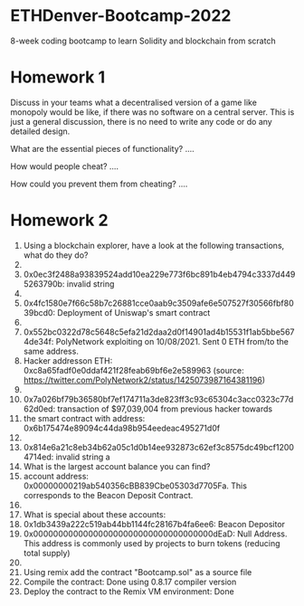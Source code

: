 # ETHDenver-Bootcamp-2022
8-week coding bootcamp to learn Solidity and blockchain from scratch


# Homework 1

Discuss in your teams what a decentralised version of a game like monopoly would be like,
if there was no software on a central server. This is just a general discussion, there is no need to write any code or do any detailed
design.

What are the essential pieces of functionality? 
....

How would people cheat?
....

How could you prevent them from cheating?
....


# Homework 2

1. Using a blockchain explorer, have a look at the following transactions, what do they do?
2. 
3. 0x0ec3f2488a93839524add10ea229e773f6bc891b4eb4794c3337d4495263790b: invalid string
5. 
6. 0x4fc1580e7f66c58b7c26881cce0aab9c3509afe6e507527f30566fbf8039bcd0: Deployment of Uniswap's smart contract
8. 
9. 0x552bc0322d78c5648c5efa21d2daa2d0f14901ad4b15531f1ab5bbe5674de34f: PolyNetwork exploiting on 10/08/2021. Sent 0 ETH from/to the same address.
10. Hacker addresson ETH: 0xc8a65fadf0e0ddaf421f28feab69bf6e2e589963 (source: https://twitter.com/PolyNetwork2/status/1425073987164381196)
12. 
13. 0x7a026bf79b36580bf7ef174711a3de823ff3c93c65304c3acc0323c77d62d0ed: transaction of $97,039,004 from previous hacker towards
14. the smart contract with address: 0x6b175474e89094c44da98b954eedeac495271d0f
15. 
16. 0x814e6a21c8eb34b62a05c1d0b14ee932873c62ef3c8575dc49bcf12004714ed: invalid string
a
2. What is the largest account balance you can find?
3. account address: 0x00000000219ab540356cBB839Cbe05303d7705Fa. This corresponds to the Beacon Deposit Contract.
4. 
5. What is special about these accounts:
6. 0x1db3439a222c519ab44bb1144fc28167b4fa6ee6: Beacon Depositor
7. 0x000000000000000000000000000000000000dEaD: Null Address. This address is commonly used by projects to burn tokens (reducing total supply)
11. 
12. Using remix add the contract "Bootcamp.sol" as a source file
13. Compile the contract: Done using 0.8.17 compiler version
14. Deploy the contract to the Remix VM environment: Done

